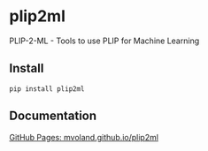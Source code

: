 # plip2ml

PLIP-2-ML - Tools to use PLIP for Machine Learning


## Install

    pip install plip2ml

## Documentation

[GitHub Pages: mvoland.github.io/plip2ml](https://mvoland.github.io/plip2ml/)
